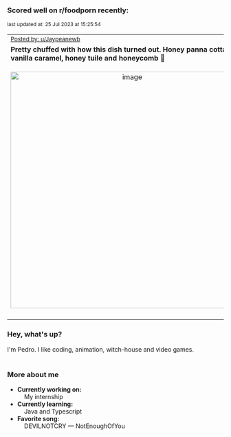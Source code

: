 ### Scored well on r/foodporn recently:

<p align="left"><sub>last updated at: 25 Jul 2023 at 15:25:54</sub></p>

|   |
| --- |
| <sub>[Posted by: u/Jaypeanewb][source]</sub> |
| **Pretty chuffed with how this dish turned out. Honey panna cotta, pear vanilla caramel, honey tuile and honeycomb 🤤** | 
|<p align="center"> <img alt="image" src="https://i.redd.it/xouv851p4wdb1.jpg" width="550" /> </p>|
|   |

### Hey, what's up?

I'm Pedro. I like coding, animation, witch-house and video games.<br><br>

### More about me
- **Currently working on:**  
&nbsp;&nbsp;&nbsp;&nbsp;My internship
- **Currently learning:**  
&nbsp;&nbsp;&nbsp;&nbsp;Java and Typescript
- **Favorite song:**  
&nbsp;&nbsp;&nbsp;&nbsp;DEVILNOTCRY — NotEnoughOfYou<br><br>

  



  
  
  
[linkedin]: https://linkedin.com/in/pedro-h-r-gomes-8a487b14a/
[gmail]: mailto:pilique11@gmail.com
[source]: https://reddit.com/r/FoodPorn/comments/1586tu7/pretty_chuffed_with_how_this_dish_turned_out/
[redditAPI]: https://www.reddit.com/dev/api/